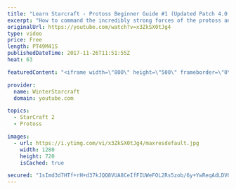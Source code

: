 ```yaml
---
title: "Learn Starcraft - Protoss Beginner Guide #1 (Updated Patch 4.0 FREE TO PLAY)"
excerpt: "How to command the incredibly strong forces of the protoss and cover weaknesses against the other inferior races. Updated for patch 4.0! This guide is not intended for COMPLETELY new players, but those who have played several games/campaign missions and grasp the very basics."
originalUrl: https://youtube.com/watch?v=x3ZkSX0tJg4
type: video
price: Free
length: PT49M41S
publishedDateTime: 2017-11-26T11:51:55Z
heat: 63

featuredContent: "<iframe width=\"800\" height=\"500\" frameborder=\"0\" src=\"https://www.youtube.com/embed/x3ZkSX0tJg4\" allow=\"accelerometer; autoplay; encrypted-media; gyroscope; picture-in-picture\" allowfullscreen></iframe>"

provider:
  name: WinterStarcraft
  domain: youtube.com

topics:
  - StarCraft 2
  - Protoss

images:
  - url: https://i.ytimg.com/vi/x3ZkSX0tJg4/maxresdefault.jpg
    width: 1280
    height: 720
    isCached: true

secured: "1sImd3d7HTf+rH+d37kJQQ8VUA8CeIfFIUWeFOL2Rs5zob/6y+YwReqAdLDV0y9DUAfUrOkF75QpiU06nL5B1QWMG98e14OemvnA3mA7GF/4vcjaFgfDUNzND3Qh048aNvdOSPVqswLJGz6DyfhlRsP2q3So4EYbOcrl4mJUz2t4D5RHDFY1lxKXeprs6ZvrC2Pw5T4/mCv4/jQrIGDcdYWIMSguPTSog5SNuVUq1/fjZANg9vrdEHzyJX7SaHBf+R791dWL2KWKZKX145GXYUSLq9fUg2D/RGrP+emZFPeC9xUGvTcFu4P+l9FhnX0OKrCUdkaQL2AmYgjckLcyT4XNHBSbEUdheWKm5rKlwAJfOZMn6MH9iFnebWn1v1pX6Dt6/zZRxnAxq3Yb4BTyakFHgEtKERZNG/SwQ6OodidoZZqn0XxEP0C9cbNmTjky;8QvnEHe/7hhrHn1Z727oRQ=="
---
```


